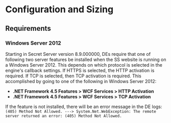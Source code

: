 [title]: # (Configuration and Sizing)
[tags]: # (Distributed Engine Configuration and Sizing)
[priority]: # (1000)
[redirect]: # (WCFAuthentication)

# Configuration and Sizing

## Requirements

### Windows Server 2012

Starting in Secret Server version 8.9.000000, DEs require that one of following two server features be installed when the SS website is running on a Windows Server 2012. This depends on which protocol is selected in the engine's callback settings. If HTTPS is selected,  the HTTP activation is required. If TCP is selected, then TCP  activation is required.  This accomplished by going to one of the following in Windows Server 2012:

- **.NET Framework 4.5 Features \> WCF Services \> HTTP Activation**
- **.NET Framework 4.5 Features \> WCF Services \> TCP Activation**

If the feature is not installed, there will be an error message in the DE logs:
`(405) Method Not Allowed. ---> System.Net.WebException: The remote server returned an error: (405) Method Not Allowed.`
